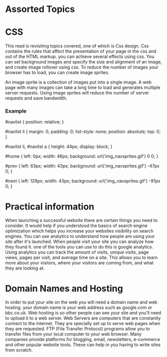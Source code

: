 # Assorted Topics
 
 # CSS

This read is revisiting topics covered, one of which is Css design. Css contains the rules that affect the presentation of your page in the css and out of the HTML markup. you can achieve several effects using css. You can set background images and specify the size and alignment of an image, and create image rollover using css. To reduce the number of images your browser has to load, you can create image sprites.

An image sprite is a collection of images put into a single image. A web page with many images can take a long time to load and generates multiple server requests. Using image sprites will reduce the number of server requests and save bandwidth.

### Example
#navlist {
  position: relative;
}

#navlist li {
  margin: 0;
  padding: 0;
  list-style: none;
  position: absolute;
  top: 0;
}

#navlist li, #navlist a {
  height: 44px;
  display: block;
}

#home {
  left: 0px;
  width: 46px;
  background: url('img_navsprites.gif') 0 0;
}

#prev {
  left: 63px;
  width: 43px;
  background: url('img_navsprites.gif') -47px 0;
}

#next {
  left: 129px;
  width: 43px;
  background: url('img_navsprites.gif') -91px 0;
}

# Practical information

When launching a successful website there are certain things you need to consider. It would help if you understood the basics of search engine optimization which helps you increase your websites visibility on search engines. You can use analytics to understand how people are using your site after it's launched. When people visit your site you can analyze how they found it. one of the tools you can use to do this is google analytics. Using analytics you can track the amount of visits, unique visits, page views, pages per visit, and average time on a site. This allows you to learn more about your visitors, where your visitors are coming from, and what they are looking at.

# Domain Names and Hosting

In order to put your site on the web you will need a domain name and web hosting. your domain name is your web address such as google.com or bbc.co.uk. Web hosting is so other people can see your site and you'll need to upload it to a web server. Web Servers are computers that are constantly connect to the internet. They are specially set up to serve web pages when they are requested. FTP (File Transfer Protocol) programs allow you to transfer files from your local computer to your web browser. Many companies provide platforms for blogging, email, newsletters, e-commerce and other popular website tools. These can help in you having to write sites from scratch.
